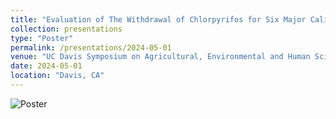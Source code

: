 ```yaml
---
title: "Evaluation of The Withdrawal of Chlorpyrifos for Six Major California Commodities: A Retrospective Analysis"
collection: presentations
type: "Poster"
permalink: /presentations/2024-05-01
venue: "UC Davis Symposium on Agricultural, Environmental and Human Sciences"
date: 2024-05-01
location: "Davis, CA"
---
```


![Poster](https://sraburn.github.io/images/Chlorpyrifos_Poster-1.jpg?raw=true)
